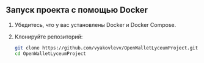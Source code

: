 ## Запуск проекта с помощью Docker

1. Убедитесь, что у вас установлены Docker и Docker Compose.

2. Клонируйте репозиторий:

   ```bash
   git clone https://github.com/vyakovlevv/OpenWalletLyceumProject.git
   cd OpenWalletLyceumProject